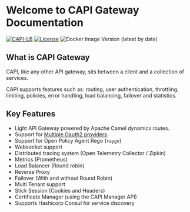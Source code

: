 # Welcome to CAPI Gateway Documentation

[![CAPI-LB](https://github.com/surisoft-io/capi-lb/actions/workflows/main.yml/badge.svg)](https://github.com/rodrigoserracoelho/capi-lb/actions/workflows/main.yml)
[![License](https://img.shields.io/badge/License-Apache%202.0-blue.svg)](https://opensource.org/licenses/Apache-2.0)
![Docker Image Version (latest by date)](https://img.shields.io/docker/v/surisoft/capi)

## What is CAPI Gateway

CAPI, like any other API gateway, sits between a client and a collection of services.

CAPI supports features such as: routing, user authentication, throttling, limiting, policies, error handling, load balancing, failover and statistics.

## Key Features
* Light API Gateway powered by Apache Camel dynamics routes.
* Support for [Multiple Oauth2 providers](oauth2.md). 
* Support for Open Policy Agent Rego (`raygo`)
* Websocket support
* Distributed tracing system (Open Telemetry Collector / Zipkin)
* Metrics (Prometheus)
* Load Balancer (Round robin)
* Reverse Proxy
* Failover (With and without Round Robin)
* Multi Tenant support
* Stick Session (Cookies and Headers)
* Certificate Manager (using the CAPI Manager API)
* Supports Hashicorp Consul for service discovery

    